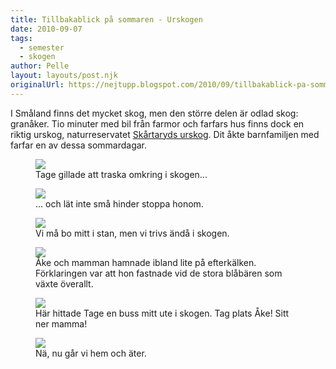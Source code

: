 ```yaml
---
title: Tillbakablick på sommaren - Urskogen
date: 2010-09-07
tags: 
  - semester
  - skogen	
author: Pelle
layout: layouts/post.njk
originalUrl: https://nejtupp.blogspot.com/2010/09/tillbakablick-pa-sommaren-urskogen.html
---
```


I Småland finns det mycket skog, men den större delen är odlad skog: granåker. Tio minuter med bil från farmor och farfars hus finns dock en riktig urskog, naturreservatet 
[Skårtaryds urskog](http://www.lst.se/kronoberg/amnen/Naturvard/Naturreservat/vaxjo/skartaryds_urskog/). Dit åkte barnfamiljen med farfar en av dessa sommardagar.

<figure>
	<img src="../../../img/2010/09/Urskogen+i+Skårtaryd-_MG_3830.jpg"> 
	<figcaption>Tage gillade att traska omkring i skogen...</figcaption>
</figure>

<figure>
	<img src="../../../img/2010/09/Urskogen+i+Skårtaryd-_MG_3807.jpg"> 
	<figcaption>... och lät inte små hinder stoppa honom.</figcaption>
</figure>

<figure>
	<img src="../../../img/2010/09/Urskogen+i+Skårtaryd-_MG_3806.jpg"> 
	<figcaption>Vi må bo mitt i stan, men vi trivs ändå i skogen.</figcaption>
</figure>
	
<figure>
	<img src="../../../img/2010/09/Urskogen+i+Skårtaryd-_MG_3816.jpg"> 
	<figcaption>Åke och mamman hamnade ibland lite på efterkälken. Förklaringen var att hon fastnade vid de stora blåbären som växte överallt.</figcaption>
</figure>

<figure>
	<img src="../../../img/2010/09/Urskogen+i+Skårtaryd-_MG_3820.jpg"> 
	<figcaption>Här hittade Tage en buss mitt ute i skogen. Tag plats Åke! Sitt ner mamma!</figcaption>
</figure>

<figure>
	<img src="../../../img/2010/09/Urskogen+i+Skårtaryd-_MG_3824.jpg"> 
	<figcaption>Nä, nu går vi hem och äter.</figcaption>
</figure>
